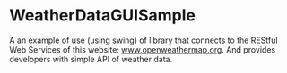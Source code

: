 # WeatherDataGUISample
A an example of use (using swing) of library that connects to the REStful Web Services of this website: www.openweathermap.org. And provides developers with simple API of weather data.
